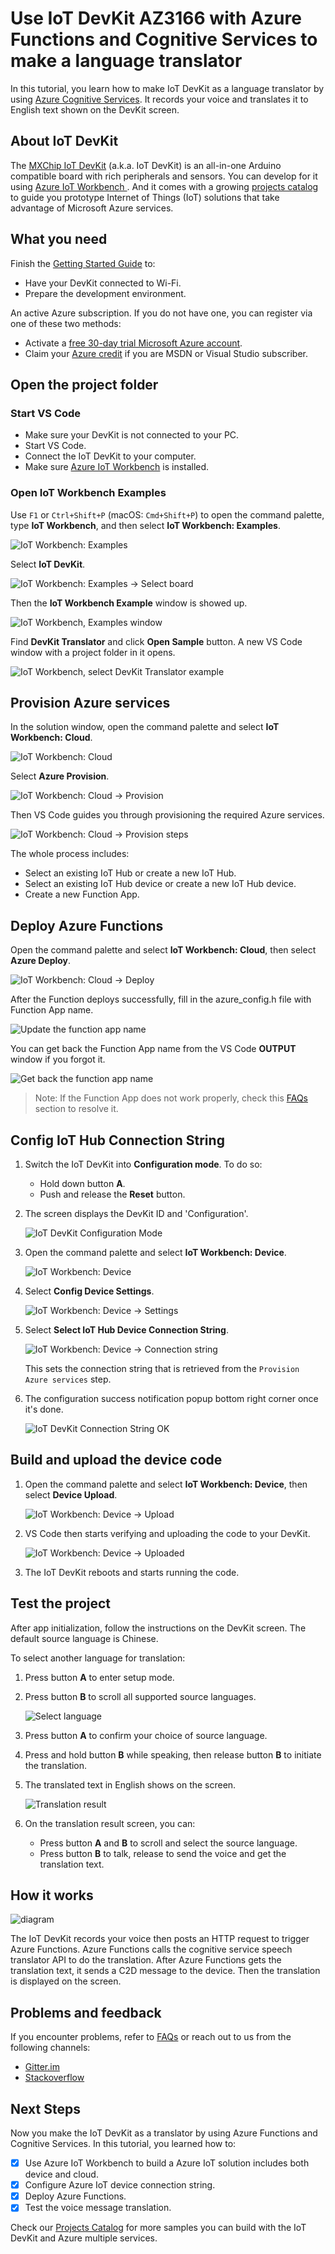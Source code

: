 # Use IoT DevKit AZ3166 with Azure Functions and Cognitive Services to make a language translator

In this tutorial, you learn how to make IoT DevKit as a language translator by using [Azure Cognitive Services](https://azure.microsoft.com/services/cognitive-services/). It records your voice and translates it to English text shown on the DevKit screen.

## About IoT DevKit

The [MXChip IoT DevKit](https://aka.ms/iot-devkit) (a.k.a. IoT DevKit) is an all-in-one Arduino compatible board with rich peripherals and sensors. You can develop for it using [Azure IoT Workbench ](https://aka.ms/azure-iot-workbench). And it comes with a growing [projects catalog](https://aka.ms/devkit/project-catalog) to guide you prototype Internet of Things (IoT) solutions that take advantage of Microsoft Azure services.

## What you need

Finish the [Getting Started Guide](./devkit-get-started.md) to:

* Have your DevKit connected to Wi-Fi.
* Prepare the development environment.

An active Azure subscription. If you do not have one, you can register via one of these two methods:

* Activate a [free 30-day trial Microsoft Azure account](https://azure.microsoft.com/free/).
* Claim your [Azure credit](https://azure.microsoft.com/pricing/member-offers/msdn-benefits-details/) if you are MSDN or Visual Studio subscriber.

## Open the project folder

### Start VS Code

* Make sure your DevKit is not connected to your PC.
* Start VS Code.
* Connect the IoT DevKit to your computer.
* Make sure [Azure IoT Workbench](https://marketplace.visualstudio.com/items?itemName=vsciot-vscode.vscode-iot-workbench) is installed.

### Open IoT Workbench Examples

Use `F1` or `Ctrl+Shift+P` (macOS: `Cmd+Shift+P`) to open the command palette, type **IoT Workbench**, and then select **IoT Workbench: Examples**.

![IoT Workbench: Examples](media/iot-workbench-examples-cmd.png)

Select **IoT DevKit**.

![IoT Workbench: Examples -> Select board](media/iot-workbench-examples-board.png)

Then the **IoT Workbench Example** window is showed up.

![IoT Workbench, Examples window](media/iot-workbench-examples.png)

Find **DevKit Translator** and click **Open Sample** button. A new VS Code window with a project folder in it opens.

![IoT Workbench, select DevKit Translator example](media/devkit-translator/iot-workbench-example.png)

## Provision Azure services

In the solution window, open the command palette and select **IoT Workbench: Cloud**.

![IoT Workbench: Cloud](media/iot-workbench-cloud.png)

Select **Azure Provision**.

![IoT Workbench: Cloud -> Provision](media/iot-workbench-cloud-provision.png)

Then VS Code guides you through provisioning the required Azure services.

![IoT Workbench: Cloud -> Provision steps](media/iot-workbench-cloud-provision-steps3.png)

The whole process includes:
* Select an existing IoT Hub or create a new IoT Hub.
* Select an existing IoT Hub device or create a new IoT Hub device. 
* Create a new Function App.

## Deploy Azure Functions

Open the command palette and select **IoT Workbench: Cloud**, then select **Azure Deploy**.

![IoT Workbench: Cloud -> Deploy](media/iot-workbench-cloud-deploy.png)

After the Function deploys successfully, fill in the azure_config.h file with Function App name. 

![Update the function app name](media/devkit-translator/update-app-name.png)

You can get back the Function App name from the VS Code **OUTPUT** window if you forgot it.

![Get back the function app name](media/devkit-translator/azure-function.png)

> Note: If the Function App does not work properly, check this [FAQs](https://microsoft.github.io/azure-iot-developer-kit/docs/faq#compilation-error-for-azure-function) section to resolve it.

## Config IoT Hub Connection String

1. Switch the IoT DevKit into **Configuration mode**. To do so:

   - Hold down button **A**.
   - Push and release the **Reset** button.

2. The screen displays the DevKit ID and 'Configuration'.

	![IoT DevKit Configuration Mode](media/devkit-configuration-mode.png) 

3. Open the command palette and select **IoT Workbench: Device**.

	![IoT Workbench: Device](media/iot-workbench-device.png)

4. Select **Config Device Settings**.

	![IoT Workbench: Device -> Settings](media/iot-workbench-device-settings.png)

5. Select **Select IoT Hub Device Connection String**.

	![IoT Workbench: Device -> Connection string](media/iot-workbench-device-string1.png)

	This sets the connection string that is retrieved from the `Provision Azure services` step.

6. The configuration success notification popup bottom right corner once it's done.

    ![IoT DevKit Connection String OK](media/iot-workbench-connection-done.png) 

## Build and upload the device code

1. Open the command palette and select **IoT Workbench: Device**, then select **Device Upload**.

	![IoT Workbench: Device -> Upload](media/iot-workbench-device-upload.png)

2. VS Code then starts verifying and uploading the code to your DevKit.

	![IoT Workbench: Device -> Uploaded](media/devkit-translator/iot-workbench-device-uploaded.png)

3. The IoT DevKit reboots and starts running the code.


## Test the project

After app initialization, follow the instructions on the DevKit screen. The default source language is Chinese.

To select another language for translation:

1. Press button **A** to enter setup mode.

2. Press button **B** to scroll all supported source languages.
   
	![Select language](media/devkit-translator/select-language.png)

3. Press button **A** to confirm your choice of source language.

4. Press and hold button **B** while speaking, then release button **B** to initiate the translation.


5. The translated text in English shows on the screen.
   
	![Translation result](media/devkit-translator/translation-result.png)

6. On the translation result screen, you can:
	- Press button **A** and **B** to scroll and select the source language.
	- Press button **B** to talk, release to send the voice and get the translation text.

## How it works

![diagram](media/devkit-translator/diagram.png)

The IoT DevKit records your voice then posts an HTTP request to trigger Azure Functions. Azure Functions calls the cognitive service speech translator API to do the translation. After Azure Functions gets the translation text, it sends a C2D message to the device. Then the translation is displayed on the screen.

## Problems and feedback

If you encounter problems, refer to [FAQs](https://microsoft.github.io/azure-iot-developer-kit/docs/faq/) or reach out to us from the following channels:

* [Gitter.im](http://gitter.im/Microsoft/azure-iot-developer-kit)
* [Stackoverflow](https://stackoverflow.com/questions/tagged/iot-devkit)

## Next Steps

Now you make the IoT DevKit as a translator by using Azure Functions and Cognitive Services. In this tutorial, you learned how to:

- [x] Use Azure IoT Workbench to build a Azure IoT solution includes both device and cloud.
- [x] Configure Azure IoT device connection string.
- [x] Deploy Azure Functions.
- [x] Test the voice message translation.

Check our [Projects Catalog](https://aka.ms/devkit/project-catalog) for more samples you can build with the IoT DevKit and Azure multiple services.